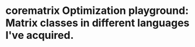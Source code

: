 corematrix
Optimization playground: Matrix classes in different languages I've acquired.
==========

